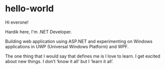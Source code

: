 # hello-world

Hi everone!

Hardik here, I'm .NET Developer.

Building web application using ASP.NET and experimenting on Windows applications in UWP (Universal Windows Platform) and WPF.

The one thing that I would say that defines me is I love to learn.
I get excited about new things. I don’t ‘know it all’ but I ‘learn it all’. 
